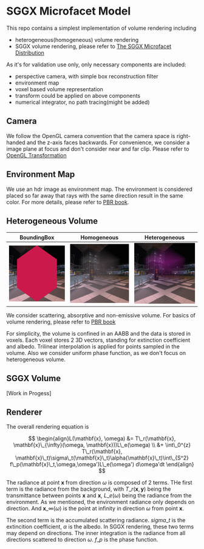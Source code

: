 # SGGX Microfacet Model 

This repo contains a simplest implementation of volume rendering including
- heterogeneous(homogeneous) volume rendering
- SGGX volume rendering, please refer to [The SGGX Microfacet Distribution](https://research.nvidia.com/publication/2015-08\_sggx-microflake-distribution)

As it's for validation use only, only necessary components are included:
- perspective camera, with simple box reconstruction filter
- environment map
- voxel based volume representation
- transform could be applied on above components
- numerical integrator, no path tracing(might be added)

## Camera
We follow the OpenGL camera convention that the camera space is right-handed and the z-axis faces backwards. For convenience, we consider a image plane at focus and don't consider near and far clip. Please refer to [OpenGL Transformation](http://www.songho.ca/opengl/gl\_projectionmatrix.html)

## Environment Map
We use an hdr image as environment map. The environment is considered placed so far away that rays with the same direction result in the same color. For more details, please refer to [PBR book](https://www.pbr-book.org/3ed-2018/Light\_Sources/Infinite\_Area\_Lights). 

## Heterogeneous Volume
| BoundingBox  | Homogeneous | Heterogeneous |
|-------|-------|------|
| ![](/output/aabb.png)  | ![](/output/homogeneous.png)   | ![](/output/heterogeneous.png)  |

We consider scattering, absorptive and non-emissive volume. For basics of volume rendering, please refer to [PBR book](https://www.pbr-book.org/3ed-2018/Volume\_Scattering/Volume\_Scattering\_Processes)

For simplicity, the volume is confined in an AABB and the data is stored in voxels. Each voxel stores 2 3D vectors, standing for extinction coefficient and albedo. Trilinear interpolation is applied for points sampled in the volume. Also we consider uniform phase function, as we don't focus on heterogeneous volume.

## SGGX Volume
[Work in Progess]

## Renderer
The overall rendering equation is 

$$
\begin{align}L(\mathbf{x}, \omega) &= T\_r(\mathbf{x}, \mathbf{x}\_{\infty}(\omega, \mathbf{x}))L\_e(\omega) \\ 
&+ \int\_0^{z} T\_r(\mathbf{x}, \mathbf{x}\_t)\sigma\_t(\mathbf{x}\_t)\alpha(\mathbf{x}\_t)\int\_{S^2} f\_p(\mathbf{x}\_t,\omega,\omega')L\_e(\omega') d\omega'dt
\end{align}
$$

The radiance at point $\mathbf{x}$ from direction $\omega$ is composed of 2 terms. THe first term is the radiance from the background, with $T\_r(\mathbf{x},\mathbf{y})$ being the transmittance between points $\mathbf{x}$ and $\mathbf{x}$, $L\_e(\omega)$ being the radiance from the environment. As we mentioned, the environment radiance only depends on direction. And $\mathbf{x}\_\infty(\omega)$ is the point at infinity in direction $\omega$ from point $\mathbf{x}$.

The second term is the accumulated scattering radiance. $sigma\_t$ is the extincition coefficient, $\alpha$ is the albedo. In SGGX rendering, these two terms may depend on directions. The inner integration is the radiance from all directions scattered to direction $\omega$. $f\_p$ is the phase function.

